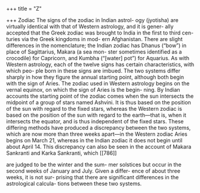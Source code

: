 +++
title = "Z"

+++
Zodiac
The signs of the zodiac in Indian astrol-
ogy (jyotisha) are virtually identical with
that of Western astrology, and it is gener-
ally accepted that the Greek zodiac was
brought to India in the first to third cen-
turies via the Greek kingdoms in mod-
ern Afghanistan. There are slight
differences in the nomenclature; the
Indian zodiac has Dhanus (“bow”) in
place of Sagittarius, Makara (a sea mon-
ster sometimes identified as a crocodile)
for Capricorn, and Kumbha (“[water]
pot”) for Aquarius. As with Western
astrology, each of the twelve signs has
certain characteristics, with which peo-
ple born in these signs are imbued.
The two systems differ sharply in
how they figure the annual starting
point, although both begin with the sign
of Aries. The zodiac used in Western
astrology begins on the vernal equinox,
on which the sign of Aries is the begin-
ning. By Indian accounts the starting
point of the zodiac comes when the sun
intersects the midpoint of a group of
stars named Ashvini. It is thus based on
the position of the sun with regard to
the fixed stars, whereas the Western
zodiac is based on the position of the
sun with regard to the earth—that is,
when it intersects the equator, and is
thus independent of the fixed stars.
These differing methods have produced
a discrepancy between the two systems,
which are now more than three weeks
apart—in the Western zodiac Aries
begins on March 21, whereas in the
Indian zodiac it does not begin until
about April 14. This discrepancy can
also be seen in the account of Makara
Sankranti and Karka Sankranti, which
[[786]]

are judged to be the winter and the sum-
mer solstices but occur in the second
weeks of January and July. Given a differ-
ence of about three weeks, it is not sur-
prising that there are significant
differences in the astrological calcula-
tions between these two systems.